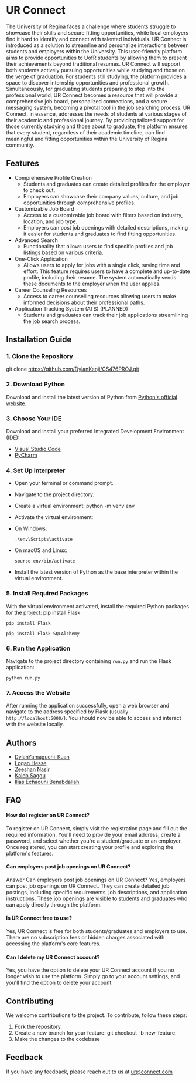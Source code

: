 
# UR Connect
The University of Regina faces a challenge where students struggle to showcase their skills and secure fitting opportunities, while local employers find it hard to identify and connect with talented individuals. UR Connect is introduced as a solution to streamline and personalize interactions between students and employers within the University. This user-friendly platform aims to provide opportunities to UofR students by allowing them to present their achievements beyond traditional resumes. UR Connect will support both students actively pursuing opportunities while studying and those on the verge of graduation. For students still studying, the platform provides a space to discover internship opportunities and professional growth. Simultaneously, for graduating students preparing to step into the professional world, UR Connect becomes a resource that will provide a comprehensive job board, personalized connections, and a secure messaging system, becoming a pivotal tool in the job searching process. UR Connect, in essence, addresses the needs of students at various stages of their academic and professional journey. By providing tailored support for those currently studying and those about to graduate, the platform ensures that every student, regardless of their academic timeline, can find meaningful and fitting opportunities within the University of Regina community.

## Features
- Comprehensive Profile Creation
    - Students and graduates can create detailed profiles for the employer to check out.
    - Employers can showcase their company values, culture, and job opportunities through comprehensive profiles.
- Customizable Job Board
    - Access to a customizable job board with filters based on industry, location, and job type.
    - Employers can post job openings with detailed descriptions, making it easier for students and graduates to find fitting opportunities.
- Advanced Search 
    - Functionality that allows users to find specific profiles and job listings based on various criteria.
- One-Click Application
    - Allows users to apply for jobs with a single click, saving time and effort. This feature requires users to have a complete and up-to-date profile, including their resume. The system automatically sends these documents to the employer when the user applies.
- Career Counseling Resources 
    - Access to career counselling resources allowing users to make informed decisions about their professional paths.
- Application Tracking System (ATS) (PLANNED)
    - Students and graduates can track their job applications streamlining the job search process.
 

## Installation Guide

### 1. Clone the Repository
git clone https://github.com/DylanKenji/CS476PROJ.git


### 2. Download Python
Download and install the latest version of Python from [Python's official website](https://www.python.org/downloads/).

### 3. Choose Your IDE
Download and install your preferred Integrated Development Environment (IDE):
- [Visual Studio Code](https://code.visualstudio.com/)
- [PyCharm](https://www.jetbrains.com/pycharm/download/)

### 4. Set Up Interpreter
- Open your terminal or command prompt.
- Navigate to the project directory.
- Create a virtual environment:
python -m venv env

- Activate the virtual environment:
- On Windows:
  ```
  .\env\Scripts\activate
  ```
- On macOS and Linux:
  ```
  source env/bin/activate
  ```
- Install the latest version of Python as the base interpreter within the virtual environment.

### 5. Install Required Packages
With the virtual environment activated, install the required Python packages for the project:
pip install Flask
  ```
  pip install Flask
  ```

  ```
  pip install Flask-SQLAlchemy
  ```

### 6. Run the Application
Navigate to the project directory containing `run.py` and run the Flask application:
  ```
 python run.py
  ```

### 7. Access the Website
After running the application successfully, open a web browser and navigate to the address specified by Flask (usually `http://localhost:5000/`).
You should now be able to access and interact with the website locally.


## Authors

- [DylanYamaguchi-Kuan](https://github.com/DylanKenji)
- [Logan Hesse](https://github.com/lhesse0)
- [Zeeshan Nasir](https://github.com/nzer00)
- [Kaleb Saggu](https://github.com/KalebSaggu)
- [Ilias Echaouni Benabdallah](https://github.com/Slickdawg)


## FAQ

#### How do I register on UR Connect?

To register on UR Connect, simply visit the registration page and fill out the required information. You'll need to provide your email address, create a password, and select whether you're a student/graduate or an employer. Once registered, you can start creating your profile and exploring the platform's features.

#### Can employers post job openings on UR Connect?

Answer Can employers post job openings on UR Connect?
Yes, employers can post job openings on UR Connect. They can create detailed job postings, including specific requirements, job descriptions, and application instructions. These job openings are visible to students and graduates who can apply directly through the platform.



#### Is UR Connect free to use?
Yes, UR Connect is free for both students/graduates and employers to use. There are no subscription fees or hidden charges associated with accessing the platform's core features.

#### Can I delete my UR Connect account?
Yes, you have the option to delete your UR Connect account if you no longer wish to use the platform. Simply go to your account settings, and you'll find the option to delete your account.


## Contributing
We welcome contributions to the project. To contribute, follow these steps:

1. Fork the repository.
2. Create a new branch for your feature: git checkout -b new-feature.
3. Make the changes to the codebase

## Feedback

If you have any feedback, please reach out to us at ur@connect.com


